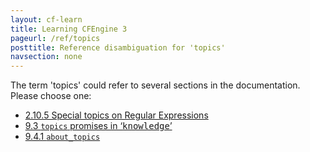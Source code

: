 ```yaml
---
layout: cf-learn
title: Learning CFEngine 3
pageurl: /ref/topics
posttitle: Reference disambiguation for 'topics'
navsection: none
---
```


The term 'topics' could refer to several sections in the documentation. Please choose one:

- [2.10.5 Special topics on Regular Expressions](https://cfengine.com/manuals/cf3-Reference#Special-topics-on-Regular-Expressions)
- [9.3 <code>topics</code> promises in &lsquo;<samp><span class="samp">knowledge</span></samp>&rsquo;](https://cfengine.com/manuals/cf3-Reference#topics-in-knowledge-promises)
- [9.4.1 <code>about_topics</code>](https://cfengine.com/manuals/cf3-Reference#about_topics-in-occurrences)

